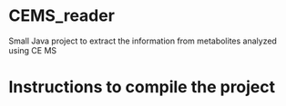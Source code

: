 # CEMS_reader
Small Java project to extract the information from metabolites analyzed using CE MS

# Instructions to compile the project
